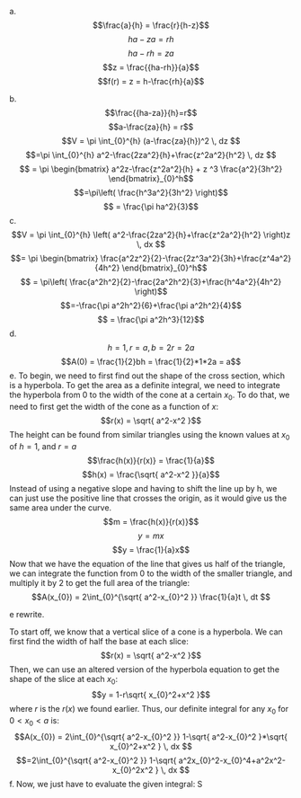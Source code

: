a.
$$\frac{a}{h} = \frac{r}{h-z}$$
$$ha-za=rh$$
$$ha-rh=za$$
$$z = \frac{{ha-rh}}{a}$$
$$f(r) = z = h-\frac{rh}{a}$$

b.
$$\frac{{ha-za}}{h}=r$$$$a-\frac{za}{h} = r$$
$$V = \pi \int_{0}^{h} (a-\frac{za}{h})^2 \, dz $$
$$=\pi \int_{0}^{h} a^2-\frac{2za^2}{h}+\frac{z^2a^2}{h^2} \, dz $$
$$ = \pi \begin{bmatrix}
a^2z-\frac{z^2a^2}{h} + z ^3 \frac{a^2}{3h^2}
\end{bmatrix}_{0}^h$$
$$=\pi\left( \frac{h^3a^2}{3h^2} \right)$$
$$ = \frac{\pi ha^2}{3}$$
c.
$$V = \pi \int_{0}^{h} \left( a^2-\frac{2za^2}{h}+\frac{z^2a^2}{h^2} \right)z \, dx $$
$$= \pi \begin{bmatrix}
\frac{a^2z^2}{2}-\frac{2z^3a^2}{3h}+\frac{z^4a^2}{4h^2}
\end{bmatrix}_{0}^h$$
$$ = \pi\left( \frac{a^2h^2}{2}-\frac{2a^2h^2}{3}+\frac{h^4a^2}{4h^2} \right)$$
$$=-\frac{\pi a^2h^2}{6}+\frac{\pi a^2h^2}{4}$$
$$ = \frac{\pi a^2h^3}{12}$$
d.
$$h = 1, r = a, b = 2r = 2a$$
$$A(0) = \frac{1}{2}bh = \frac{1}{2}*1*2a = a$$
e. To begin, we need to first find out the shape of the cross section, which is a hyperbola. To get the area as a definite integral, we need to integrate the hyperbola from 0 to the width of the cone at a certain $x_{0}$. To do that, we need to first get the width of the cone as a function of $x$: $$r(x) = \sqrt{ a^2-x^2 }$$ The height can be found from similar triangles using the known values at $x_{0}$ of $h = 1$, and $r = a$ $$\frac{h(x)}{r(x)} = \frac{1}{a}$$ $$h(x) = \frac{\sqrt{ a^2-x^2 }}{a}$$ Instead of using a negative slope and having to shift the line up by h, we can just use the positive line that crosses the origin, as it would give us the same area under the curve. $$m = \frac{h(x)}{r(x)}$$ $$y = mx$$ $$y = \frac{1}{a}x$$ Now that we have the equation of the line that gives us half of the triangle, we can integrate the function from 0 to the width of the smaller triangle, and multiply it by 2 to get the full area of the triangle: $$A(x_{0}) = 2\int_{0}^{\sqrt{ a^2-x_{0}^2 }} \frac{1}{a}t \, dt $$

e rewrite.

To start off, we know that a vertical slice of a cone is a hyperbola.
We can first find the width of half the base at each slice:
$$r(x) = \sqrt{ a^2-x^2 }$$
Then, we can use an altered version of the hyperbola equation to get the shape of the slice at each $x_{0}$:
$$y = 1-r\sqrt{ x_{0}^2+x^2 }$$
where $r$ is the $r(x)$ we found earlier.
Thus, our definite integral for any $x_{0}$ for $0< x_{0} < a$ is:
$$A(x_{0}) = 2\int_{0}^{\sqrt{ a^2-x_{0}^2 }} 1-\sqrt{ a^2-x_{0}^2 }*\sqrt{ x_{0}^2+x^2 } \, dx  $$
$$=2\int_{0}^{\sqrt{ a^2-x_{0}^2 }} 1-\sqrt{ a^2x_{0}^2-x_{0}^4+a^2x^2-x_{0}^2x^2 } \, dx $$
f.
Now, we just have to evaluate the given integral:
S